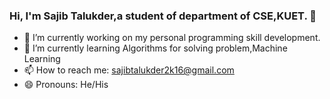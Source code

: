 ### Hi, I'm Sajib Talukder,a student of department of CSE,KUET. 👋

- 🔭 I’m currently working on my personal programming skill development.
- 🌱 I’m currently learning Algorithms for solving problem,Machine Learning
- 📫 How to reach me: sajibtalukder2k16@gmail.com
- 😄 Pronouns: He/His
